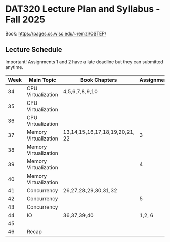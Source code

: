 # DAT320 Lecture Plan and Syllabus - Fall 2025

Book: <https://pages.cs.wisc.edu/~remzi/OSTEP/>

## Lecture Schedule

Important! Assignments 1 and 2 have a late deadline but they can submitted anytime.

|Week | Main Topic | Book Chapters | Assignments |
|-----|------------|---------------|-------------|
|34   | CPU Virtualization | 4,5,6,7,8,9,10 | |
|35   | CPU Virtualization | | |
|36   | CPU Virtualization | | |
|37   | Memory Virtualization | 13,14,15,16,17,18,19,20,21, 22 | 3 |
|38   | Memory Virtualization | | |
|39   | Memory Virtualization | | 4 |
|40   | Memory Virtualization | | |
|41   | Concurrency | 26,27,28,29,30,31,32 | |
|42   | Concurrency | | 5 |
|43   | Concurrency | | |
|44   | IO | 36,37,39,40 | 1,2, 6 |
|45   | | | |
|46   | Recap | | |
